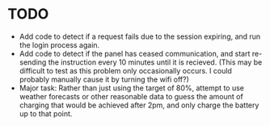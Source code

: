 # TODO

- Add code to detect if a request fails due to the session expiring, and run the login process again.
- Add code to detect if the panel has ceased communication, and start re-sending the instruction every 10 minutes until it is recieved. (This may be difficult to test as this problem only occasionally occurs. I could probably manually cause it by turning the wifi off?)
- Major task: Rather than just using the target of 80%, attempt to use weather forecasts or other reasonable data to guess the amount of charging that would be achieved after 2pm, and only charge the battery up to that point.
